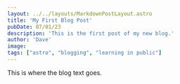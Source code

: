 ```yaml
---
layout: ../../layouts/MarkdownPostLayout.astro
title: 'My First Blog Post'
pubDate: 07/01/23 
description: 'This is the first post of my new blog.'
author: 'Dave'
image:
tags: ["astro", "blogging", "learning in public"]
---
```


This is where the blog text goes.
